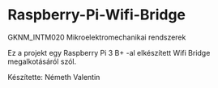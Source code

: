 # Raspberry-Pi-Wifi-Bridge
GKNM_INTM020 Mikroelektromechanikai rendszerek

Ez a projekt egy Raspberry Pi 3 B+ -al elkészített Wifi Bridge megalkotásáról szól.

Készítette: Németh Valentin
